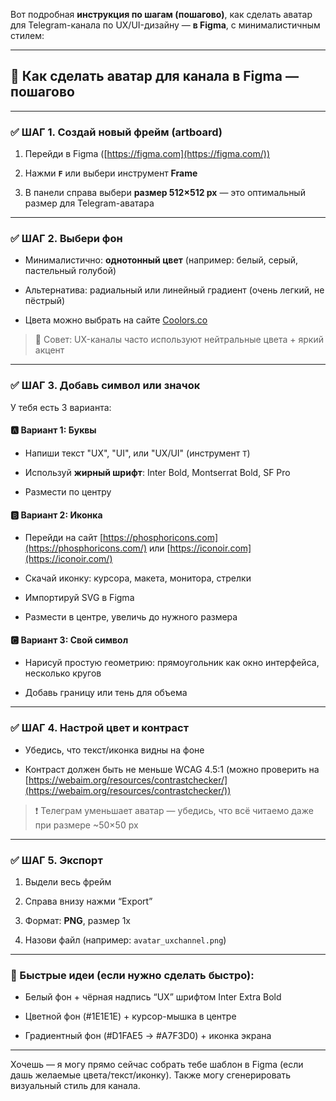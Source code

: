 Вот подробная **инструкция по шагам (пошагово)**, как сделать аватар для Telegram-канала по UX/UI-дизайну — **в Figma**, с минималистичным стилем:

---

## 🎨 Как сделать аватар для канала в Figma — пошагово

---

### ✅ **ШАГ 1. Создай новый фрейм (artboard)**

1. Перейди в Figma ([https://figma.com](https://figma.com/))
    
2. Нажми **`F`** или выбери инструмент **Frame**
    
3. В панели справа выбери **размер 512×512 px** — это оптимальный размер для Telegram-аватара
    

---

### ✅ **ШАГ 2. Выбери фон**

- Минималистично: **однотонный цвет** (например: белый, серый, пастельный голубой)
    
- Альтернатива: радиальный или линейный градиент (очень легкий, не пёстрый)
    
- Цвета можно выбрать на сайте [Coolors.co](https://coolors.co/)
    

> 🔹 Совет: UX-каналы часто используют нейтральные цвета + яркий акцент

---

### ✅ **ШАГ 3. Добавь символ или значок**

У тебя есть 3 варианта:

#### 🅰 Вариант 1: Буквы

- Напиши текст "UX", "UI", или "UX/UI" (инструмент `T`)
    
- Используй **жирный шрифт**: Inter Bold, Montserrat Bold, SF Pro
    
- Размести по центру
    

#### 🅱 Вариант 2: Иконка

- Перейди на сайт [https://phosphoricons.com](https://phosphoricons.com/) или [https://iconoir.com](https://iconoir.com/)
    
- Скачай иконку: курсора, макета, монитора, стрелки
    
- Импортируй SVG в Figma
    
- Размести в центре, увеличь до нужного размера
    

#### 🅲 Вариант 3: Свой символ

- Нарисуй простую геометрию: прямоугольник как окно интерфейса, несколько кругов
    
- Добавь границу или тень для объема
    

---

### ✅ **ШАГ 4. Настрой цвет и контраст**

- Убедись, что текст/иконка видны на фоне
    
- Контраст должен быть не меньше WCAG 4.5:1 (можно проверить на [https://webaim.org/resources/contrastchecker/](https://webaim.org/resources/contrastchecker/))
    

> ❗ Телеграм уменьшает аватар — убедись, что всё читаемо даже при размере ~50×50 px

---

### ✅ **ШАГ 5. Экспорт**

1. Выдели весь фрейм
    
2. Справа внизу нажми “Export”
    
3. Формат: **PNG**, размер 1x
    
4. Назови файл (например: `avatar_uxchannel.png`)
    

---

### 🔁 Быстрые идеи (если нужно сделать быстро):

- Белый фон + чёрная надпись “UX” шрифтом Inter Extra Bold
    
- Цветной фон (#1E1E1E) + курсор-мышка в центре
    
- Градиентный фон (#D1FAE5 → #A7F3D0) + иконка экрана
    

---

Хочешь — я могу прямо сейчас собрать тебе шаблон в Figma (если дашь желаемые цвета/текст/иконку). Также могу сгенерировать визуальный стиль для канала.